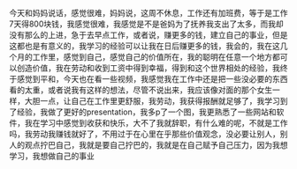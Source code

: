 今天和妈妈说话，感觉很难，妈妈说，这周不休息，工作还有加班费，等于是工作7天得800块钱，我感觉很难，我感觉是不是爸妈为了抚养我支出了太多，而我却没有那么的上进，急于去早点工作，或者说，赚更多的钱，建立自己的事业，但是这都也是有意义的，我学习的经验可以让我在日后赚更多的钱，我会的，我在这几个月的工作里，感觉到自己，感觉自己的价值所在，我的聪明在任意一个地方都可以创造价值，我在劳动和收到工资中得到幸福，得到和这个世界相处的经验，我终于感觉到平和，今天也在看一些视频，我感觉我在工作中还是把一些没必要的东西看的太重，或者说我有这样的想法，尽管不说出来，我应该像对面的那个女生一样，大胆一点，让自己在工作里更舒服，我劳动，我获得报酬就足够了，我学习到了经验，我做了更好的presentation，我多p了一个图，我更熟悉了一些网站和软件，我在学习中感觉到收获和快乐，大不了我就辞职，有什么难的呢，不就是工作吗，我劳动我赚钱就好了，不用过于在心里在乎那些价值观念，没必要让别人，别人的观点拧巴自己，我就是要自己拧巴的，我就是在自己赋予自己压力，因为我想学习，我想做自己的事业